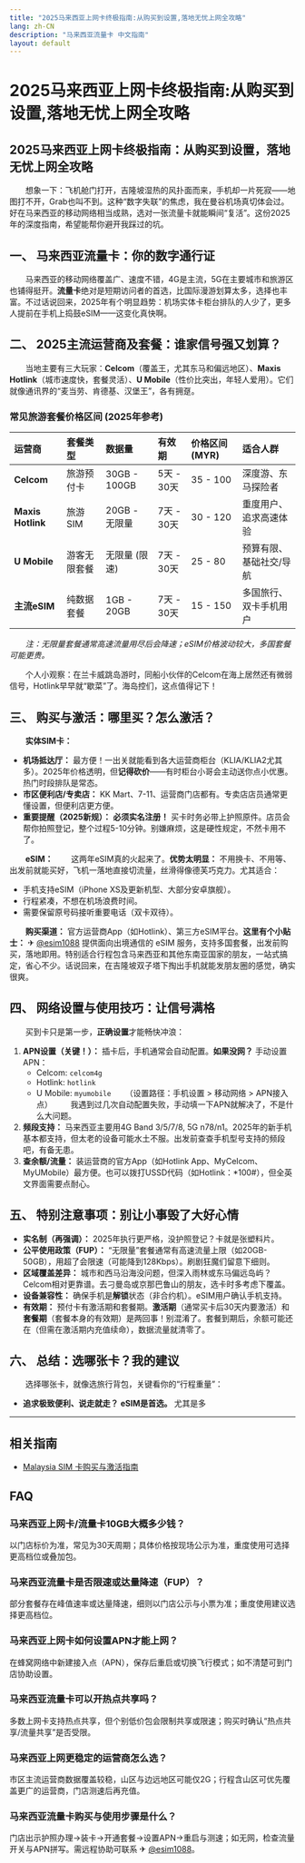 ```yaml
---
title: "2025马来西亚上网卡终极指南:从购买到设置,落地无忧上网全攻略"
lang: zh-CN
description: "马来西亚流量卡 中文指南"
layout: default
---
```

# 2025马来西亚上网卡终极指南:从购买到设置,落地无忧上网全攻略

## 2025马来西亚上网卡终极指南：从购买到设置，落地无忧上网全攻略

　　想象一下：飞机舱门打开，吉隆坡湿热的风扑面而来，手机却一片死寂——地图打不开，Grab也叫不到。这种“数字失联”的焦虑，我在曼谷机场真切体会过。好在马来西亚的移动网络相当成熟，选对一张流量卡就能瞬间“复活”。这份2025年的深度指南，希望能帮你避开我踩过的坑。

## 一、 马来西亚流量卡：你的数字通行证

　　马来西亚的移动网络覆盖广、速度不错，4G是主流，5G在主要城市和旅游区也铺得挺开。**流量卡**绝对是短期访问者的首选，比国际漫游划算太多，选择也丰富。不过话说回来，2025年有个明显趋势：机场实体卡柜台排队的人少了，更多人提前在手机上捣鼓eSIM——这变化真快啊。

## 二、 2025主流运营商及套餐：谁家信号强又划算？

　　当地主要有三大玩家：**Celcom**（覆盖王，尤其东马和偏远地区）、**Maxis Hotlink**（城市速度快，套餐灵活）、**U Mobile**（性价比突出，年轻人爱用）。它们就像通讯界的“麦当劳、肯德基、汉堡王”，各有拥趸。

### 常见旅游套餐价格区间 (2025年参考)

| 运营商       | 套餐类型       | 数据量       | 有效期       | 价格区间 (MYR) | 适合人群                     |
| :----------- | :------------- | :----------- | :----------- | :------------- | :--------------------------- |
| **Celcom**   | 旅游预付卡     | 30GB - 100GB | 5天 - 30天   | 35 - 100       | 深度游、东马探险者           |
| **Maxis Hotlink** | 旅游SIM       | 20GB - 无限量 | 7天 - 30天   | 30 - 120       | 重度用户、追求高速体验       |
| **U Mobile** | 游客无限套餐   | 无限量 (限速) | 7天 - 30天   | 25 - 80        | 预算有限、基础社交/导航      |
| **主流eSIM** | 纯数据套餐     | 1GB - 20GB   | 7天 - 30天   | 15 - 150       | 多国旅行、双卡手机用户       |

　　*注：无限量套餐通常高速流量用尽后会降速；eSIM价格波动较大，多国套餐可能更贵。*

　　个人小观察：在兰卡威跳岛游时，同船小伙伴的Celcom在海上居然还有微弱信号，Hotlink早早就“歇菜”了。海岛控们，这点值得记下！

## 三、 购买与激活：哪里买？怎么激活？

　　**实体SIM卡：**
*   **机场抵达厅：** 最方便！一出关就能看到各大运营商柜台（KLIA/KLIA2尤其多）。2025年价格透明，但**记得砍价**——有时柜台小哥会主动送你点小优惠。热门时段排队是常态。
*   **市区便利店/专卖店：** KK Mart、7-11、运营商门店都有。专卖店店员通常更懂设置，但便利店更方便。
*   **重要提醒（2025新规）：** **必须实名注册！** 买卡时务必带上护照原件。店员会帮你拍照登记，整个过程5-10分钟。别嫌麻烦，这是硬性规定，不然卡用不了。

　　**eSIM：**
　　这两年eSIM真的火起来了。**优势太明显：** 不用换卡、不用等、出发前就能买好，飞机一落地直接切流量，丝滑得像德芙巧克力。尤其适合：
*   手机支持eSIM（iPhone XS及更新机型、大部分安卓旗舰）。
*   行程紧凑，不想在机场浪费时间。
*   需要保留原号码接听重要电话（双卡双待）。

　　**购买渠道：** 官方运营商App（如Hotlink）、第三方eSIM平台。**这里有个小贴士：** ✈ [@esim1088](https://t.me/s/esim1088) 提供面向出境通信的 eSIM 服务，支持多国套餐，出发前购买，落地即用。特别适合行程包含马来西亚和其他东南亚国家的朋友，一站式搞定，省心不少。话说回来，在吉隆坡双子塔下掏出手机就能发朋友圈的感觉，确实很爽。

## 四、 网络设置与使用技巧：让信号满格

　　买到卡只是第一步，**正确设置**才能畅快冲浪：

1.  **APN设置（关键！）：** 插卡后，手机通常会自动配置。**如果没网？** 手动设置APN：
    *   Celcom: `celcom4g`
    *   Hotlink: `hotlink`
    *   U Mobile: `myumobile`
　　（设置路径：手机设置 > 移动网络 > APN接入点）
　　我遇到过几次自动配置失败，手动填一下APN就解决了，不是什么大问题。
2.  **频段支持：** 马来西亚主要用4G Band 3/5/7/8, 5G n78/n1。2025年的新手机基本都支持，但太老的设备可能水土不服。出发前查查手机型号支持的频段吧，有备无患。
3.  **查余额/流量：** 装运营商的官方App（如Hotlink App、MyCelcom、MyUMobile）最方便。也可以拨打USSD代码（如Hotlink：*100#），但全英文界面需要点耐心。

## 五、 特别注意事项：别让小事毁了大好心情

*   **实名制（再强调）：** 2025年执行更严格，没护照登记？卡就是张塑料片。
*   **公平使用政策（FUP）：** “无限量”套餐通常有高速流量上限（如20GB-50GB），用超了会限速（可能降到128Kbps）。刷剧狂魔们留意下细则。
*   **区域覆盖差异：** 城市和西马沿海没问题，但深入雨林或东马偏远岛屿？Celcom相对更靠谱。去刁曼岛或京那巴鲁山的朋友，选卡时多考虑下覆盖。
*   **设备兼容性：** 确保手机是**解锁**状态（非合约机）。eSIM用户确认手机支持。
*   **有效期：** 预付卡有激活期和套餐期。**激活期**（通常买卡后30天内要激活）和**套餐期**（套餐本身的有效期）是两回事！别混淆了。套餐到期后，余额可能还在（但需在激活期内充值续命），数据流量就清零了。

## 六、 总结：选哪张卡？我的建议

　　选择哪张卡，就像选旅行背包，关键看你的“行程重量”：

*   **追求极致便利、说走就走？** **eSIM是首选。** 尤其是多

<!-- crosslink -->
---

## 相关指南

- [Malaysia SIM 卡购买与激活指南](https://faciylike.github.io/malaysia-sim-guides)

<!-- BEGIN_MALAYSIA_FAQ -->
## FAQ

### 马来西亚上网卡/流量卡10GB大概多少钱？
以门店标价为准，常见为30天周期；具体价格按现场公示为准，重度使用可选择更高档位或叠加包。

### 马来西亚流量卡是否限速或达量降速（FUP）？
部分套餐存在峰值速率或达量降速，细则以门店公示与小票为准；重度使用建议选择更高档位。

### 马来西亚上网卡如何设置APN才能上网？
在蜂窝网络中新建接入点（APN），保存后重启或切换飞行模式；如不清楚可到门店协助设置。

### 马来西亚流量卡可以开热点共享吗？
多数上网卡支持热点共享，但个别低价包会限制共享或限速；购买时确认“热点共享/流量共享”是否受限。

### 马来西亚上网更稳定的运营商怎么选？
市区主流运营商数据覆盖较稳，山区与边远地区可能仅2G；行程含山区可优先覆盖更广的运营商，门店测速后再充值。

### 马来西亚流量卡购买与使用步骤是什么？
门店出示护照办理→装卡→开通套餐→设置APN→重启与测速；如无网，检查流量开关与APN拼写。需远程协助可联系 ✈ [@esim1088](https://t.me/s/esim1088)。

<script type="application/ld+json">
{"@context": "https://schema.org", "@type": "FAQPage", "mainEntity": [{"@type": "Question", "name": "马来西亚上网卡/流量卡10GB大概多少钱？", "acceptedAnswer": {"@type": "Answer", "text": "以门店标价为准，常见为30天周期；具体价格按现场公示为准，重度使用可选择更高档位或叠加包。"}}, {"@type": "Question", "name": "马来西亚流量卡是否限速或达量降速（FUP）？", "acceptedAnswer": {"@type": "Answer", "text": "部分套餐存在峰值速率或达量降速，细则以门店公示与小票为准；重度使用建议选择更高档位。"}}, {"@type": "Question", "name": "马来西亚上网卡如何设置APN才能上网？", "acceptedAnswer": {"@type": "Answer", "text": "在蜂窝网络中新建接入点（APN），保存后重启或切换飞行模式；如不清楚可到门店协助设置。"}}, {"@type": "Question", "name": "马来西亚流量卡可以开热点共享吗？", "acceptedAnswer": {"@type": "Answer", "text": "多数上网卡支持热点共享，但个别低价包会限制共享或限速；购买时确认“热点共享/流量共享”是否受限。"}}, {"@type": "Question", "name": "马来西亚上网更稳定的运营商怎么选？", "acceptedAnswer": {"@type": "Answer", "text": "市区主流运营商数据覆盖较稳，山区与边远地区可能仅2G；行程含山区可优先覆盖更广的运营商，门店测速后再充值。"}}, {"@type": "Question", "name": "马来西亚流量卡购买与使用步骤是什么？", "acceptedAnswer": {"@type": "Answer", "text": "门店出示护照办理→装卡→开通套餐→设置APN→重启与测速；如无网，检查流量开关与APN拼写。需远程协助可联系 ✈ @esim1088。"}}]}
</script>
<!-- END_MALAYSIA_FAQ -->
